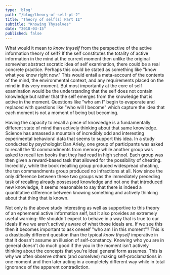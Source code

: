 ```yaml
---
type: 'blog'
path: "/blog/theory-of-self-pt-2"
title: "Theory of self(s) Part II"
subtitle: "Knowing Thyselves"
date: "2018-03-15"
published: false
---
```

What would it mean to *know thyself* from the perspective of the active information theory of self? If the self constitutes the totality of active information in the mind at the current moment then unlike the original somewhat abstract socratic idea of self examination, there could be a real concrete practice. Perhaps this could be stated as something like "know what you know right now." This would entail a meta-account of the contents of the mind, the environmental context, and any requirements placed on the mind in this very moment. But most importantly at the core of self examination would be the understanding that the self does not contain knowledge but rather that the self emerges from the knowledge that is active in the moment. Questions like "who am I" begin to evaporate and replaced with questions like "who will I become" which capture the idea that each moment is not a moment of being but becoming.

Having the capacity to recall a piece of knowledge is a fundamentally different state of mind than actively thinking about that same knowledge. Science has amassed a mountain of incredibly odd and interesting experimental behavioral data that seems to support this idea. In a study conducted by psychologist Dan Ariely, one group of participants was asked to recall the 10 commandments from memory while another group was asked to recall ten books that they had read in high school. Each group was then given a reward-based task that allowed for the possibility of cheating. Incredibly, while the book recalling group produced widespread cheating, the ten commandments group produced no infractions at all. Now since the only difference between these two groups was the immediately preceding task of recalling already possessed knowledge and not one that introduced new knowledge, it seems reasonable to say that there is indeed a quantitative difference between knowing something and actively thinking about that thing that is known. 

Not only is the above study interesting as well as supportive to this theory of an ephemeral active information self, but it also provides an extremely useful warning: We shouldn't expect to behave in a way that is true to our ideals if we we aren't actively aware of what those ideals are. If we see this then it becomes important to ask oneself "who am I in this moment"? This is a drastically different question than the typical *know thyself* imperative in that it doesn't assume an illusion of self-constancy. Knowing who you are in general doesn't do much good if the you in the moment isn't actively thinking about the concepts that you're ideal general form assumes. This is why we often observe others (and ourselves) making self-proclamations in one moment and then later acting in a completely different way while in total ignorance of the apparent contradiction.